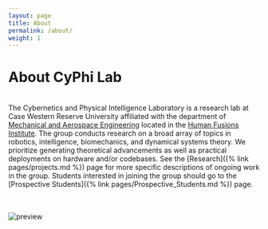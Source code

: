 ```yaml
---
layout: page
title: About
permalink: /about/
weight: 1
---
```


# **About CyPhi Lab**

<!-- Hi my name **{{ site.author.name }}** :wave:,<br> -->
\
The Cybernetics and Physical Intelligence Laboratory is a research lab at Case Western Reserve University affiliated with the department of <a href="https://engineering.case.edu/mechanical-and-aerospace-engineering" style="word-wrap: break-word;">Mechanical and Aerospace Engineering</a> located in the <a href="https://humanfusions.org/" style="word-wrap: break-word;">Human Fusions Institute</a>. The group conducts research on a broad array of topics in robotics, intelligence, biomechanics, and dynamical systems theory. We prioritize generating theoretical advancements as well as practical deployments on hardware and/or codebases. See the [Research]({% link pages/projects.md %}) page for more specific descriptions of ongoing work in the group. Students interested in joining the group should go to the [Prospective Students]({% link pages/Prospective_Students.md %}) page.

<!-- <div class="row">
{% include about/skills.html title="Programming Skills" source=site.data.programming-skills %}
{% include about/skills.html title="Other Skills" source=site.data.other-skills %}
</div> -->

<!-- <div class="row">
{% include about/timeline.html %}
</div> -->
\
\
![preview](hitting_2.gif)

